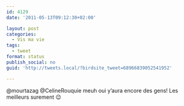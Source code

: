 ```yaml
---
id: 4129
date: '2011-05-13T09:12:30+02:00'

layout: post
categories:
  - Vis ma vie
tags:
  - tweet
format: status
publish_social: no
guid: 'http://tweets.local/?birdsite_tweet=68966839052541952'

---
```


@mourtazag @CelineRouquie meuh oui y’aura encore des gens! Les meilleurs surement 😉